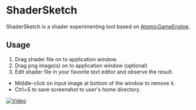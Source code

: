 ShaderSketch
============

ShaderSketch is a shader experimenting tool based on [AtomicGameEngine](https://github.com/AtomicGameEngine/AtomicGameEngine/).

## Usage

1. Drag shader file on to application window.
2. Drag png image(s) on to application window (optional)
3. Edit shader file in your favorite text editor and observe the result.

* Middle-click on input image at bottom of the window to remove it.
* Ctrl+S to save screenshot to user's home directory.

[![Video](https://img.youtube.com/vi/lWzi5biqh2E/0.jpg)](https://www.youtube.com/watch?v=lWzi5biqh2E)
